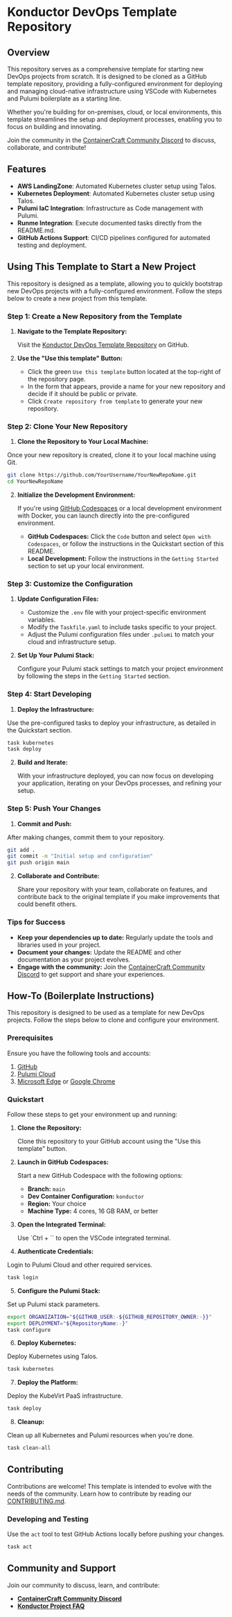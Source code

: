 # Konductor DevOps Template Repository

## Overview

This repository serves as a comprehensive template for starting new DevOps projects from scratch. It is designed to be cloned as a GitHub template repository, providing a fully-configured environment for deploying and managing cloud-native infrastructure using VSCode with Kubernetes and Pulumi boilerplate as a starting line.

Whether you're building for on-premises, cloud, or local environments, this template streamlines the setup and deployment processes, enabling you to focus on building and innovating.

Join the community in the [ContainerCraft Community Discord](https://discord.gg/Jb5jgDCksX) to discuss, collaborate, and contribute!

## Features

- **AWS LandingZone**: Automated Kubernetes cluster setup using Talos.
- **Kubernetes Deployment**: Automated Kubernetes cluster setup using Talos.
- **Pulumi IaC Integration**: Infrastructure as Code management with Pulumi.
- **Runme Integration**: Execute documented tasks directly from the README.md.
- **GitHub Actions Support**: CI/CD pipelines configured for automated testing and deployment.

## Using This Template to Start a New Project

This repository is designed as a template, allowing you to quickly bootstrap new DevOps projects with a fully-configured environment. Follow the steps below to create a new project from this template.

### Step 1: Create a New Repository from the Template

1. **Navigate to the Template Repository:**

   Visit the [Konductor DevOps Template Repository](https://github.com/ContainerCraft/Konductor) on GitHub.

2. **Use the "Use this template" Button:**

   - Click the green `Use this template` button located at the top-right of the repository page.
   - In the form that appears, provide a name for your new repository and decide if it should be public or private.
   - Click `Create repository from template` to generate your new repository.

### Step 2: Clone Your New Repository

1. **Clone the Repository to Your Local Machine:**

Once your new repository is created, clone it to your local machine using Git.

```bash
git clone https://github.com/YourUsername/YourNewRepoName.git
cd YourNewRepoName
```

2. **Initialize the Development Environment:**

   If you're using [GitHub Codespaces](https://github.com/features/codespaces) or a local development environment with Docker, you can launch directly into the pre-configured environment.

   - **GitHub Codespaces:** Click the `Code` button and select `Open with Codespaces`, or follow the instructions in the Quickstart section of this README.
   - **Local Development:** Follow the instructions in the `Getting Started` section to set up your local environment.

### Step 3: Customize the Configuration

1. **Update Configuration Files:**

   - Customize the `.env` file with your project-specific environment variables.
   - Modify the `Taskfile.yaml` to include tasks specific to your project.
   - Adjust the Pulumi configuration files under `.pulumi` to match your cloud and infrastructure setup.

2. **Set Up Your Pulumi Stack:**

   Configure your Pulumi stack settings to match your project environment by following the steps in the `Getting Started` section.

### Step 4: Start Developing

1. **Deploy the Infrastructure:**

Use the pre-configured tasks to deploy your infrastructure, as detailed in the Quickstart section.

```bash
task kubernetes
task deploy
```

2. **Build and Iterate:**

   With your infrastructure deployed, you can now focus on developing your application, iterating on your DevOps processes, and refining your setup.

### Step 5: Push Your Changes

1. **Commit and Push:**

After making changes, commit them to your repository.

```bash
git add .
git commit -m "Initial setup and configuration"
git push origin main
```

2. **Collaborate and Contribute:**

   Share your repository with your team, collaborate on features, and contribute back to the original template if you make improvements that could benefit others.

### Tips for Success

- **Keep your dependencies up to date:** Regularly update the tools and libraries used in your project.
- **Document your changes:** Update the README and other documentation as your project evolves.
- **Engage with the community:** Join the [ContainerCraft Community Discord](https://discord.gg/Jb5jgDCksX) to get support and share your experiences.

## How-To (Boilerplate Instructions)

This repository is designed to be used as a template for new DevOps projects. Follow the steps below to clone and configure your environment.

### Prerequisites

Ensure you have the following tools and accounts:

1. [GitHub](https://github.com)
2. [Pulumi Cloud](https://app.pulumi.com/signup)
3. [Microsoft Edge](https://www.microsoft.com/en-us/edge) or [Google Chrome](https://www.google.com/chrome)

### Quickstart

Follow these steps to get your environment up and running:

1. **Clone the Repository:**

   Clone this repository to your GitHub account using the "Use this template" button.

2. **Launch in GitHub Codespaces:**

   Start a new GitHub Codespace with the following options:

   - **Branch:** `main`
   - **Dev Container Configuration:** `konductor`
   - **Region:** Your choice
   - **Machine Type:** 4 cores, 16 GB RAM, or better

3. **Open the Integrated Terminal:**

   Use `Ctrl + `` to open the VSCode integrated terminal.

4. **Authenticate Credentials:**

Login to Pulumi Cloud and other required services.

```bash {"name":"login"}
task login
```

5. **Configure the Pulumi Stack:**

Set up Pulumi stack parameters.

```bash {"name":"configure"}
export ORGANIZATION="${GITHUB_USER:-${GITHUB_REPOSITORY_OWNER:-}}"
export DEPLOYMENT="${RepositoryName:-}"
task configure
```

6. **Deploy Kubernetes:**

Deploy Kubernetes using Talos.

```bash {"excludeFromRunAll":"true","name":"kubernetes"}
task kubernetes
```

7. **Deploy the Platform:**

Deploy the KubeVirt PaaS infrastructure.

```bash {"excludeFromRunAll":"true","name":"deploy"}
task deploy
```

8. **Cleanup:**

Clean up all Kubernetes and Pulumi resources when you're done.

```bash {"excludeFromRunAll":"true","name":"clean"}
task clean-all
```

## Contributing

Contributions are welcome! This template is intended to evolve with the needs of the community. Learn how to contribute by reading our [CONTRIBUTING.md](https://github.com/ContainerCraft/Konductor/issues/22).

### Developing and Testing

Use the `act` tool to test GitHub Actions locally before pushing your changes.

```bash {"excludeFromRunAll":"true"}
task act
```

## Community and Support

Join our community to discuss, learn, and contribute:

- **[ContainerCraft Community Discord](https://discord.gg/Jb5jgDCksX)**
- **[Konductor Project FAQ](FAQ.md)**
